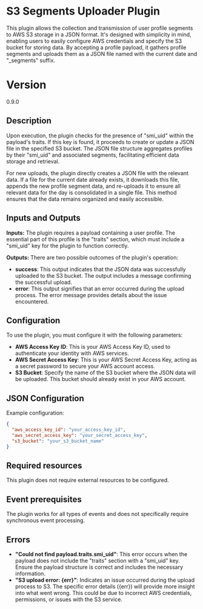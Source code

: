 # S3 Segments Uploader Plugin

This plugin allows the collection and transmission of user profile segments to AWS S3 storage in a JSON format. It's
designed with simplicity in mind, enabling users to easily configure AWS credentials and specify the S3 bucket for
storing data. By accepting a profile payload, it gathers profile segments and uploads them as a JSON file named with the
current date and "_segments" suffix.

# Version

0.9.0

## Description

Upon execution, the plugin checks for the presence of "smi_uid" within the payload's traits. If this key is found, it
proceeds to create or update a JSON file in the specified S3 bucket. The JSON file structure aggregates profiles by
their "smi_uid" and associated segments, facilitating efficient data storage and retrieval.

For new uploads, the plugin directly creates a JSON file with the relevant data. If a file for the current date already
exists, it downloads this file, appends the new profile segment data, and re-uploads it to ensure all relevant data for
the day is consolidated in a single file. This method ensures that the data remains organized and easily accessible.

## Inputs and Outputs

**Inputs:** The plugin requires a payload containing a user profile. The essential part of this profile is the "traits"
section, which must include a "smi_uid" key for the plugin to function correctly.

**Outputs:** There are two possible outcomes of the plugin's operation:

- **success**: This output indicates that the JSON data was successfully uploaded to the S3 bucket. The output includes
  a message confirming the successful upload.
- **error**: This output signifies that an error occurred during the upload process. The error message provides details
  about the issue encountered.

## Configuration

To use the plugin, you must configure it with the following parameters:

- **AWS Access Key ID**: This is your AWS Access Key ID, used to authenticate your identity with AWS services.
- **AWS Secret Access Key**: This is your AWS Secret Access Key, acting as a secret password to secure your AWS account
  access.
- **S3 Bucket**: Specify the name of the S3 bucket where the JSON data will be uploaded. This bucket should already
  exist in your AWS account.

## JSON Configuration

Example configuration:

```json
{
  "aws_access_key_id": "your_access_key_id",
  "aws_secret_access_key": "your_secret_access_key",
  "s3_bucket": "your_s3_bucket_name"
}
```

## Required resources

This plugin does not require external resources to be configured.

## Event prerequisites

The plugin works for all types of events and does not specifically require synchronous event processing.

## Errors

- **"Could not find payload.traits.smi_uid"**: This error occurs when the payload does not include the "traits" section
  with a "smi_uid" key. Ensure the payload structure is correct and includes the necessary information.
- **"S3 upload error: {err}"**: Indicates an issue occurred during the upload process to S3. The specific error
  details ({err}) will provide more insight into what went wrong. This could be due to incorrect AWS credentials,
  permissions, or issues with the S3 service.